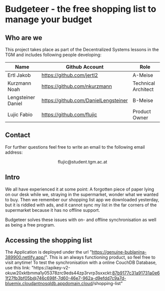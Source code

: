 # Budgeteer - the free shopping list to manage your budget 

## Who are we

This project takes place as part of the Decentralized Systems lessons in the TGM and includes following people developing:

|Name|Github Account|Role
|---|---|---|
| Ertl Jakob         	| https://github.com/jertl2            	| A-Meise             	|
| Kurzmann Noah      	| https://github.com/nkurzmann         	| Technical Architect 	|
| Lengsteiner Daniel 	| https://github.com/DanielLengsteiner 	| B-Meise             	|
| Lujic Fabio        	| https://github.com/flujic            	| Product Owner       	|

## Contact

For further questions feel free to write an email to the following email address:

<center>flujic@student.tgm.ac.at</center>

## Intro

We all have experienced it at some point: A forgotten piece of paper lying on our desk while we, straying in the supermarket, wonder what we wanted to buy. 
Then we remember our shopping list app we downloaded yesterday, but it is riddled with ads, and it cannot sync my list in the far corners of the supermarket 
because it has no offline support.

Budgeteer solves these issues with on- and offline synchronisation as well as being a free program.

## Accessing the shopping list

The Application is deployed under the url "https://genuine-bublanina-389900.netlify.app/". This is an always functioning product, so feel free to visit anytime!
To test the synchronisation with a online CouchDB Database, use this link: "https://apikey-v2-okuw20xktbmma1y05378zrc9eds44zp3rvrp3sxxckt:87b9177c31a91731a0e61f27fb3bf05b@746c698f-7d60-46e7-962a-d9efdd7c9a7d-bluemix.cloudantnosqldb.appdomain.cloud/shopping-list"
